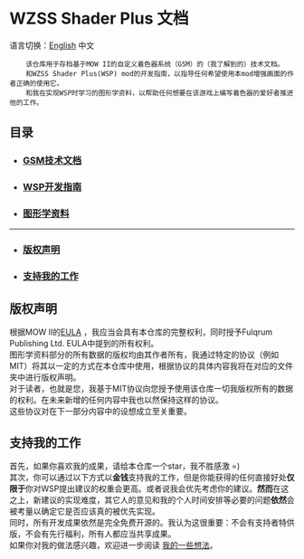 # WZSS Shader Plus 文档
语言切换：[English](./READMEeng.md) 中文

        该仓库用于存档基于MOW II的自定义着色器系统（GSM）的（我了解到的）技术文档。
        和WZSS Shader Plus(WSP) mod的开发指南，以指导任何希望使用本mod增强画面的作者正确的使用它。
        和我在实现WSP时学习的图形学资料，以帮助任何想要在该游戏上编写着色器的爱好者推进他的工作。

## 目录
* ### [GSM技术文档](./zh/GSMDoc/menu.md)
* ### [WSP开发指南](./zh/WSPDoc/menu.md)
* ### [图形学资料](./zh/CGDoc/menu.md)
---

* ### [版权声明](#版权声明)
* ### [支持我的工作](#支持我的工作)
## 版权声明
根据MOW II的[EULA](https://store.steampowered.com//eula/1128860_eula_0) ，我应当会具有本仓库的完整权利，同时授予Fulqrum Publishing Ltd. EULA中提到的所有权利。  
图形学资料部分的所有数据的版权均由其作者所有，我通过特定的协议（例如MIT）将其以一定的方式在本仓库中使用，根据协议的具体内容我将在对应的文件夹中进行版权声明。  
对于读者，也就是您，我基于MIT协议向您授予使用该仓库一切我版权所有的数据的权利。在未来新增的任何内容中我也以然保持这样的协议。  
这些协议对在下一部分内容中的设想成立至关重要。  
## 支持我的工作
首先，如果你喜欢我的成果，请给本仓库一个star，我不胜感激 =)  
其次，你可以通过以下方式以**金钱**支持我的工作，但是你能获得的任何直接好处**仅限于**你对WSP提出建议的权重会更高。或者说我会优先考虑你的建议。**然而**在这之上，新建议的实现难度，其它人的意见和我的个人时间安排等必要的问题**依然**会被考量以确定它是否应该真的被优先实现。  
同时，所有开发成果依然是完全免费开源的。我认为这很重要：不会有支持者特供版，不会有先行福利，所有人都应当共享成果。  
如果你对我的做法感兴趣，欢迎进一步阅读 [我的一些想法](./zh/additional/openSource.md)。  